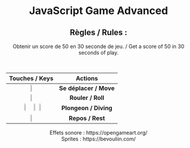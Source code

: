 <h1 align=center>JavaScript Game Advanced</h1>
<h2 align=center> Règles / Rules :</h2>
<p align=center>Obtenir un score de 50 en 30 seconde de jeu. / Get a score of 50 in 30 seconds of play.</p>
<br>

<table align=center>
  <thead>
    <tr>
      <th>Touches / Keys</th>
      <th>Actions</th>
    </tr>
  </thead>
  <tbody>
    <tr>
      <td align=center><img src="https://github.com/Neelyaa/JS_Game_Advanced/assets/100840997/fedeaa21-8ca5-4769-a851-8ab92dd9090c" width=17%></td>
      <td align=center><b>Se déplacer / Move</b></td>
    </tr>
    <tr>
      <td align=center><img src="https://github.com/Neelyaa/JS_Game_Advanced/assets/100840997/99ff3530-ddf7-4e7b-8c01-784d9810c9c8" width=17%></td>
      <td align=center><b>Rouler / Roll </b></td>
    </tr>
    <tr>
      <td align=center><img src="https://github.com/Neelyaa/JS_Game_Advanced/assets/100840997/3c8c0b6b-886b-48bf-b40c-a02d74bca63c" width=17%> &ensp;<img src="https://github.com/Neelyaa/JS_Game_Advanced/assets/100840997/e070c725-70a3-4cb7-8b70-29acada41a04" width=6%>&ensp;<img src="https://github.com/Neelyaa/JS_Game_Advanced/assets/100840997/6f585c8a-9a07-49e6-9d91-d958f70dcdfb" width=6%>
</td>
      <td align=center><b>Plongeon / Diving</b></td>
    </tr>
    <tr>
      <td align=center><img src="https://github.com/Neelyaa/JS_Game_Advanced/assets/100840997/8fed462d-a3a0-4a11-9b96-7b93cd98cb81" width=6%></td>
      <td align=center><b>Repos / Rest</b></td>
    </tr>
  </tbody>
</table>



<p align=center> Effets sonore : https://opengameart.org/ <br> Sprites : https://bevouliin.com/</p>

